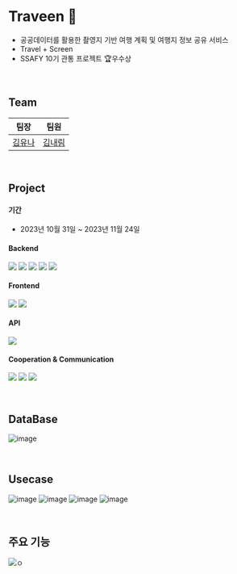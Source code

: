# Traveen 🎥
- 공공데이터를 활용한 촬영지 기반 여행 계획 및 여행지 정보 공유 서비스
- Travel + Screen
- SSAFY 10기 관통 프로젝트 🏆우수상

<br/>

## Team
|팀장|팀원|
|------|---|
|<a href="https://github.com/">김유나</a>|<a href="https://github.com/naerim">김내림</a>|

<br/>

## Project

#### 기간
- 2023년 10월 31일 ~ 2023년 11월 24일

#### Backend
<img src="https://img.shields.io/badge/java-007396?style=for-the-badge&logo=java&logoColor=white"> <img src="https://img.shields.io/badge/Spring Boot-6DB33F?style=for-the-badge&logo=Spring Boot&logoColor=white"> <img src="https://img.shields.io/badge/mysql-4479A1?style=for-the-badge&logo=mysql&logoColor=white"> <img src="https://img.shields.io/badge/MyBatis-D90404?style=for-the-badge&logoColor=white"> <img src="https://img.shields.io/badge/Eclipse-2C2255?style=for-the-badge&logo=Eclipse&logoColor=white"> 
#### Frontend
<img src="https://img.shields.io/badge/vue.js-4FC08D?style=for-the-badge&logo=vue.js&logoColor=white"> <img src="https://img.shields.io/badge/visual studio code-007ACC?style=for-the-badge&logo=visual studio code&logoColor=white"> 
#### API
<img src="https://img.shields.io/badge/kakao map-0583F2?style=for-the-badge&logo=kakao&logoColor=white">

#### Cooperation & Communication
<img src="https://img.shields.io/badge/github-181717?style=for-the-badge&logo=github&logoColor=white"> <img src="https://img.shields.io/badge/git-F05032?style=for-the-badge&logo=git&logoColor=white"> <img src="https://img.shields.io/badge/notion-000000?style=for-the-badge&logo=notion&logoColor=white">

<br/>

## DataBase

![image](https://github.com/kn9012/Traveen/assets/102653381/4f98ca03-29cb-4c3b-af73-e3b8aa5821c2)

<br/>

## Usecase

![image](https://github.com/kn9012/Traveen/assets/102653381/731316f5-652f-4f8c-b6cb-8ec6d573540a)
![image](https://github.com/kn9012/Traveen/assets/102653381/f1214294-70ef-4cf1-bb33-e6458caa7870)
![image](https://github.com/kn9012/Traveen/assets/102653381/50b32ce8-387c-4253-aed3-8af1c3753276)
![image](https://github.com/kn9012/Traveen/assets/102653381/a2ae273b-dd46-42ed-9f4c-8a758e6e1986)

<br />

## 주요 기능

![ㅇ](https://github.com/kn9012/Traveen/assets/102653381/dbdc48cd-0e35-4838-8264-c39ff7dd4fd8)

<br/>

